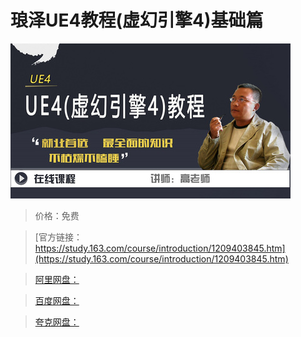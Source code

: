 # 琅泽UE4教程(虚幻引擎4)基础篇

![img](../../../assets/study163/free/56721fa6bfca4bcaa615b0dd506f9318.jpg)

> 价格：免费

> [官方链接：https://study.163.com/course/introduction/1209403845.htm](https://study.163.com/course/introduction/1209403845.htm)

> [阿里网盘：]()

> [百度网盘：]()

> [夸克网盘：]()
